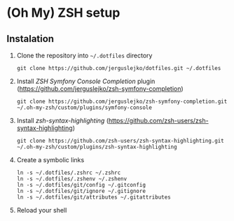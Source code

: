 # (Oh My) ZSH setup

## Instalation

1. Clone the repository into `~/.dotfiles` directory

    ```
    git clone https://github.com/jerguslejko/dotfiles.git ~/.dotfiles
    ```

1. Install _ZSH Symfony Console Completion_ plugin (https://github.com/jerguslejko/zsh-symfony-completion)

    ```
    git clone https://github.com/jerguslejko/zsh-symfony-completion.git ~/.oh-my-zsh/custom/plugins/symfony-console
    ```

1. Install _zsh-syntax-highlighting_ (https://github.com/zsh-users/zsh-syntax-highlighting)

    ```
    git clone https://github.com/zsh-users/zsh-syntax-highlighting.git ~/.oh-my-zsh/custom/plugins/zsh-syntax-highlighting
    ```

1. Create a symbolic links

    ```
    ln -s ~/.dotfiles/.zshrc ~/.zshrc
    ln -s ~/.dotfiles/.zshenv ~/.zshenv
    ln -s ~/.dotfiles/git/config ~/.gitconfig
    ln -s ~/.dotfiles/git/ignore ~/.gitignore
    ln -s ~/.dotfiles/git/attributes ~/.gitattributes
    ```

1. Reload your shell
